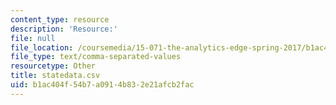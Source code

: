 ```yaml
---
content_type: resource
description: 'Resource:'
file: null
file_location: /coursemedia/15-071-the-analytics-edge-spring-2017/b1ac404f54b7a0914b832e21afcb2fac_statedata.csv
file_type: text/comma-separated-values
resourcetype: Other
title: statedata.csv
uid: b1ac404f-54b7-a091-4b83-2e21afcb2fac
---
```

